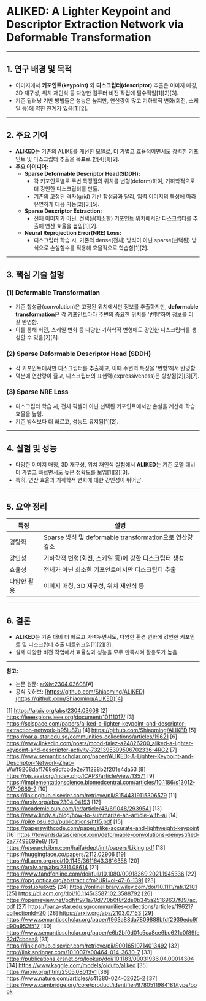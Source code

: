 # ALIKED: A Lighter Keypoint and Descriptor Extraction Network via Deformable Transformation

---

## 1. 연구 배경 및 목적
- 이미지에서 **키포인트(keypoint)** 와 **디스크립터(descriptor)** 추출은 이미지 매칭, 3D 재구성, 위치 재인식 등 다양한 컴퓨터 비전 작업에 필수적임[1][2][3].
- 기존 딥러닝 기반 방법들은 성능은 높지만, 연산량이 많고 기하학적 변화(회전, 스케일 등)에 약한 한계가 있음[1][2].

---

## 2. 주요 기여
- **ALIKED**는 기존의 ALIKE를 개선한 모델로, 더 가볍고 효율적이면서도 강력한 키포인트 및 디스크립터 추출을 목표로 함[4][1][2].
- **주요 아이디어:**  
  - **Sparse Deformable Descriptor Head(SDDH):**  
    - 각 키포인트별로 주변 특징점의 위치를 변형(deform)하여, 기하학적으로 더 강인한 디스크립터를 만듦.
    - 기존의 고정된 격자(grid) 기반 합성곱과 달리, 입력 이미지의 특성에 따라 유연하게 대응 가능[2][3][5].
  - **Sparse Descriptor Extraction:**  
    - 전체 이미지가 아닌, 선택된(희소한) 키포인트 위치에서만 디스크립터를 추출해 연산 효율을 높임[1][2].
  - **Neural Reprojection Error(NRE) Loss:**  
    - 디스크립터 학습 시, 기존의 dense(전체) 방식이 아닌 sparse(선택된) 방식으로 손실함수를 적용해 효율적으로 학습함[1][2].

---

## 3. 핵심 기술 설명

### (1) Deformable Transformation
- 기존 합성곱(convolution)은 고정된 위치에서만 정보를 추출하지만, **deformable transformation**은 각 키포인트마다 주변의 중요한 위치를 '변형'하여 정보를 더 잘 반영함.
- 이를 통해 회전, 스케일 변화 등 다양한 기하학적 변형에도 강인한 디스크립터를 생성할 수 있음[2][6].

### (2) Sparse Deformable Descriptor Head (SDDH)
- 각 키포인트에서만 디스크립터를 추출하고, 이때 주변의 특징을 '변형'해서 반영함.
- 덕분에 연산량이 줄고, 디스크립터의 표현력(expressiveness)은 향상됨[2][3][7].

### (3) Sparse NRE Loss
- 디스크립터 학습 시, 전체 픽셀이 아닌 선택된 키포인트에서만 손실을 계산해 학습 효율을 높임.
- 기존 방식보다 더 빠르고, 성능도 유지됨[1][2].

---

## 4. 실험 및 성능
- 다양한 이미지 매칭, 3D 재구성, 위치 재인식 실험에서 **ALIKED**는 기존 모델 대비 더 가볍고 빠르면서도 높은 정확도를 보임[1][2][3].
- 특히, 연산 효율과 기하학적 변화에 대한 강인성이 뛰어남.

---

## 5. 요약 정리

| 특징                | 설명                                                      |
|---------------------|---------------------------------------------------------|
| 경량화              | Sparse 방식 및 deformable transformation으로 연산량 감소   |
| 강인성              | 기하학적 변형(회전, 스케일 등)에 강한 디스크립터 생성      |
| 효율성              | 전체가 아닌 희소한 키포인트에서만 디스크립터 추출         |
| 다양한 활용         | 이미지 매칭, 3D 재구성, 위치 재인식 등                   |

---

## 6. 결론
- **ALIKED**는 기존 대비 더 빠르고 가벼우면서도, 다양한 환경 변화에 강인한 키포인트 및 디스크립터 추출 네트워크임[1][2][3].
- 실제 다양한 비전 작업에서 효율성과 성능을 모두 만족시켜 활용도가 높음.

---

**참고:**  
- 논문 원문: [arXiv:2304.03608](https://arxiv.org/abs/2304.03608)[#]  
- 공식 깃허브: [https://github.com/Shiaoming/ALIKED](https://github.com/Shiaoming/ALIKED)[4]

[1] https://arxiv.org/abs/2304.03608
[2] https://ieeexplore.ieee.org/document/10111017/
[3] https://scispace.com/papers/aliked-a-lighter-keypoint-and-descriptor-extraction-network-b95lu87u
[4] https://github.com/Shiaoming/ALIKED
[5] https://oar.a-star.edu.sg/communities-collections/articles/19621
[6] https://www.linkedin.com/posts/mohd-faiez-a24826200_aliked-a-lighter-keypoint-and-descriptor-activity-7321395399506702336-4RC2
[7] https://www.semanticscholar.org/paper/ALIKED:-A-Lighter-Keypoint-and-Descriptor-Network-Zhao-Wu/f9208daf1768e9dfcbde2e711288b2f201e4da53
[8] https://ojs.aaai.org/index.php/ICAPS/article/view/13571
[9] https://implementationscience.biomedcentral.com/articles/10.1186/s13012-017-0689-2
[10] https://linkinghub.elsevier.com/retrieve/pii/S1544319115306579
[11] https://arxiv.org/abs/2304.04193
[12] https://academic.oup.com/jcr/article/43/6/1048/2939541
[13] https://www.lindy.ai/blog/how-to-summarize-an-article-with-ai
[14] https://pike.psu.edu/publications/ht15.pdf
[15] https://paperswithcode.com/paper/alike-accurate-and-lightweight-keypoint
[16] https://towardsdatascience.com/deformable-convolutions-demystified-2a77498699e8/
[17] https://research.ibm.com/haifa/dept/imt/papers/Liking.pdf
[18] https://huggingface.co/papers/2112.02906
[19] https://dl.acm.org/doi/10.1145/3611643.3616358
[20] https://arxiv.org/abs/2311.08614
[21] https://www.tandfonline.com/doi/full/10.1080/00918369.2021.1945336
[22] https://opg.optica.org/abstract.cfm?URI=ol-47-6-1391
[23] https://osf.io/u6vz5
[24] https://onlinelibrary.wiley.com/doi/10.1111/rati.12101
[25] https://dl.acm.org/doi/10.1145/3587102.3588792
[26] https://openreview.net/pdf/ff971a70d770b0f8f2de0b345a25169637f897ac.pdf
[27] https://oar.a-star.edu.sg/communities-collections/articles/19621?collectionId=20
[28] https://arxiv.org/abs/2103.07153
[29] https://www.semanticscholar.org/paper/f963a88da7809888bfdf2939edc9fd90a952f517
[30] https://www.semanticscholar.org/paper/e6b2bf0d01c5ca8ce6bc621c0f89fe32d7cbcea8
[31] https://linkinghub.elsevier.com/retrieve/pii/S0016510714013492
[32] http://link.springer.com/10.1007/s00464-014-3630-7
[33] https://publications.ersnet.org/lookup/doi/10.1183/09031936.04.00014304
[34] https://www.kaggle.com/models/oldufo/aliked
[35] https://arxiv.org/html/2505.08013v1
[36] https://www.nature.com/articles/s41380-024-02625-2
[37] https://www.cambridge.org/core/product/identifier/9780511984181/type/book
